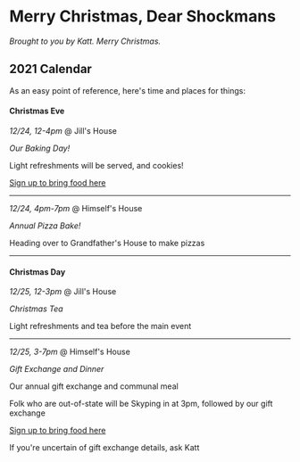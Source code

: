 # Merry Christmas, Dear Shockmans

_Brought to you by Katt.  Merry Christmas._


## 2021 Calendar

As an easy point of reference, here's time and places for things:



#### Christmas Eve

*12/24, 12-4pm* @ Jill's House

_Our Baking Day!_

Light refreshments will be served, and cookies!

[Sign up to bring food here](https://docs.google.com/forms/d/e/1FAIpQLScFYdj2Bt5DOcVXU7fsBwgxPAwTCJ-Vx1HbIpnHgvmNrJu8iA/viewform?usp=sf_link)

* * * * * 

*12/24, 4pm-7pm* @ Himself's House

_Annual Pizza Bake!_

Heading over to Grandfather's House to make pizzas


* * * * *


#### Christmas Day

*12/25, 12-3pm* @ Jill's House

_Christmas Tea_

Light refreshments and tea before the main event


* * * * * 


*12/25, 3-7pm* @ Himself's House

_Gift Exchange and Dinner_

Our annual gift exchange and communal meal

Folk who are out-of-state will be Skyping in at 3pm, followed by our gift exchange

[Sign up to bring food here](https://docs.google.com/spreadsheets/d/10NlfT2YbKftH7h32JHUc-bLO9I8WUHTDXOUv0EXOD1c/edit)

If you're uncertain of gift exchange details, ask Katt

